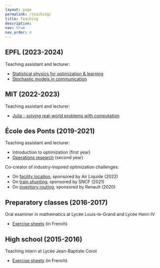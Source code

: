 ```yaml
---
layout: page
permalink: /teaching/
title: Teaching
description: 
nav: true
nav_order: 4
---
```


## EPFL (2023-2024)

Teaching assistant and lecturer:

- [Statistical physics for optimization & learning](https://edu.epfl.ch/coursebook/en/statistical-physics-for-optimization-learning-PHYS-642)
- [Stochastic models in communication](https://edu.epfl.ch/coursebook/en/stochastic-models-in-communication-COM-300)

## MIT (2022-2023)

Teaching assistant and lecturer:

- [Julia - solving real-world problems with computation](https://github.com/mitmath/JuliaComputation)

## École des Ponts (2019-2021)

Teaching assistant and lecturer:

- Introduction to optimization (first year)
- [Operations research](https://gdalle.github.io/REOP2021/) (second year)

Co-creator of industry-inspired optimization challenges:

- On [facility location](https://kiro.enpc.org/sujets/sujet5_v2.pdf), sponsored by Air Liquide (2022)
- On [train shunting](https://kiro.enpc.org/sujets/sujet4.pdf), sponsored by SNCF (2021)
- On [inventory routing](https://kiro.enpc.org/sujets/sujet3.pdf), sponsored by Renault (2020)

## Preparatory classes (2016-2017)

Oral examiner in mathematics at Lycée Louis-le-Grand and Lycée Henri IV

- [Exercise sheets](https://gdalle.github.io/ExercicesMaths/#classes-pr%C3%A9paratoires)  (in French)

## High school (2015-2016)

Teaching intern at Lycée Jean-Baptiste Corot

- [Exercise sheets](https://gdalle.github.io/ExercicesMaths/#lyc%C3%A9e)  (in French)
